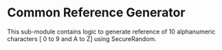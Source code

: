 # Common Reference Generator
 
This sub-module contains logic to generate reference of 10 alphanumeric characters [ 0 to 9 and A to Z] using 
SecureRandom.

